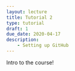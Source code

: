 ```yaml
---
layout: lecture
title: Tutorial 2
type: tutorial
draft: 1
due_date: 2020-04-17
description:
    - Setting up GitHub
---
```


Intro to the course!